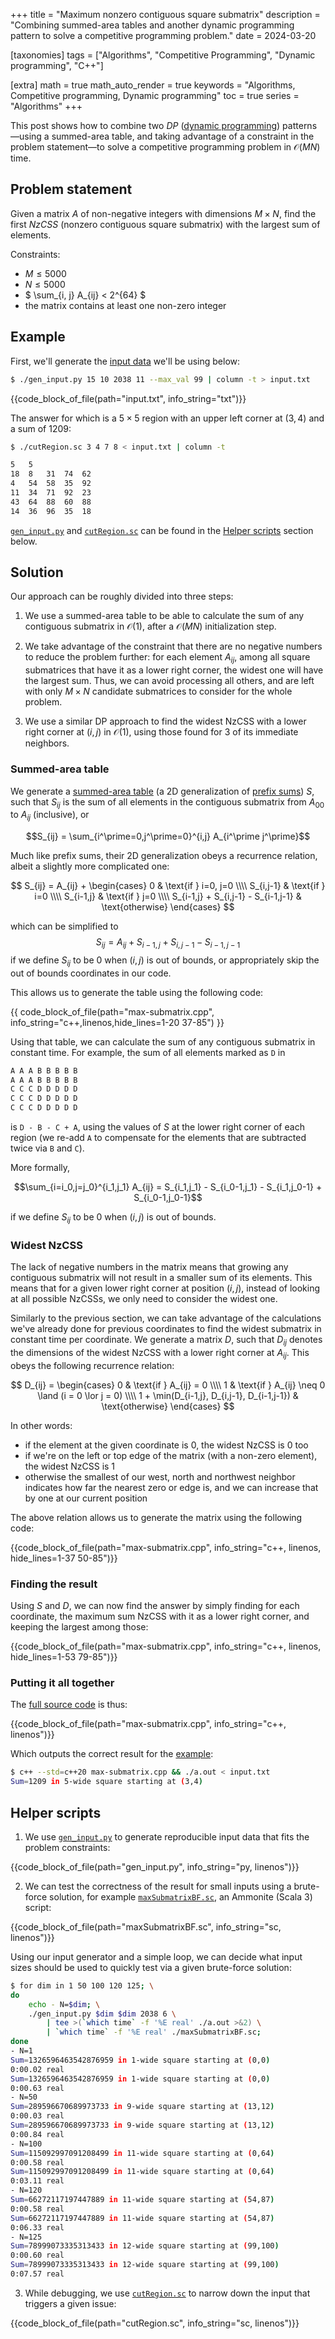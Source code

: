 +++
title = "Maximum nonzero contiguous square submatrix"
description = "Combining summed-area tables and another dynamic programming pattern to solve a competitive programming problem."
date = 2024-03-20

[taxonomies]
tags = ["Algorithms", "Competitive Programming", "Dynamic programming", "C++"]

[extra]
math = true
math_auto_render = true
keywords = "Algorithms, Competitive programming, Dynamic programming"
toc = true
series = "Algorithms"
+++


This post shows how to combine two *DP* ([dynamic programming](https://en.wikipedia.org/wiki/Dynamic_programming)) patterns—using a summed-area table, and taking advantage of a constraint in the problem statement—to solve a competitive programming problem in $\mathcal{O}(MN)$ time.


<!-- more -->


## Problem statement

Given a matrix $A$ of non-negative integers with dimensions $M{\times}N$, find the first *NzCSS* (nonzero contiguous square submatrix) with the largest sum of elements.

Constraints:

* $M \leq 5000$
* $N \leq 5000$
* $ \sum_{i, j} A_{ij} < 2^{64} $
* the matrix contains at least one non-zero integer


## Example

First, we'll generate the [input data](input.txt) we'll be using below:

```sh
$ ./gen_input.py 15 10 2038 11 --max_val 99 | column -t > input.txt
```

{{code_block_of_file(path="input.txt", info_string="txt")}}

The answer for which is a $5{\times}5$ region with an upper left corner at $(3,4)$ and a sum of $1209$:

```sh
$ ./cutRegion.sc 3 4 7 8 < input.txt | column -t
```

```txt
5   5
18  8   31  74  62
4   54  58  35  92
11  34  71  92  23
43  64  88  60  88
14  36  96  35  18
```

[`gen_input.py`](gen_input.py) and [`cutRegion.sc`](cutRegion.sc) can be found in the [Helper scripts](#helper-scripts) section below.

## Solution

Our approach can be roughly divided into three steps:

1. We use a summed-area table to be able to calculate the sum of any contiguous submatrix in $\mathcal{O}(1)$, after a $\mathcal{O}(MN)$ initialization step.

2. We take advantage of the constraint that there are no negative numbers to reduce the problem further: for each element $A_{ij}$, among all square submatrices that have it as a lower right corner, the widest one will have the largest sum. Thus, we can avoid processing all others, and are left with only $M{\times}N$ candidate submatrices to consider for the whole problem.

3. We use a similar DP approach to find the widest NzCSS with a lower right corner at $(i,j)$ in $\mathcal{O}(1)$, using those found for 3 of its immediate neighbors.


### Summed-area table

We generate a [summed-area table](https://en.wikipedia.org/wiki/Summed-area_table) (a 2D generalization of [prefix sums](https://en.wikipedia.org/wiki/Prefix_sum)) $S$, such that $S_{ij}$ is the sum of all elements in the contiguous submatrix from $A_{00}$ to $A_{ij}$ (inclusive), or

$$S_{ij} = \sum_{i^\prime=0,j^\prime=0}^{i,j} A_{i^\prime j^\prime}$$

Much like prefix sums, their 2D generalization obeys a recurrence relation, albeit a slightly more complicated one:

$$
S_{ij} = A_{ij} +
    \begin{cases}
        0                                   & \text{if } i=0, j=0     \\\\
        S_{i,j-1}                           & \text{if } i=0          \\\\
        S_{i-1,j}                           & \text{if } j=0          \\\\
        S_{i-1,j} + S_{i,j-1} - S_{i-1,j-1} & \text{otherwise}
    \end{cases}
$$

which can be simplified to $$S_{ij} = A_{ij} +S_{i-1,j} + S_{i,j-1} - S_{i-1,j-1}$$ if we define $S_{ij}$ to be $0$ when $(i,j)$ is out of bounds, or appropriately skip the out of bounds coordinates in our code.

This allows us to generate the table using the following code:

{{ code_block_of_file(path="max-submatrix.cpp", info_string="c++,linenos,hide_lines=1-20 37-85") }}

Using that table, we can calculate the sum of any contiguous submatrix in constant time. For example, the sum of all elements marked as `D` in

```txt
A A A B B B B B
A A A B B B B B
C C C D D D D D
C C C D D D D D
C C C D D D D D
```

is `D - B - C + A`, using the values of $S$ at the lower right corner of each region (we re-add `A` to compensate for the elements that are subtracted twice via `B` and `C`).

More formally,

$$\sum_{i=i_0,j=j_0}^{i_1,j_1} A_{ij} =
    S_{i_1,j_1} - S_{i_0-1,j_1} - S_{i_1,j_0-1} + S_{i_0-1,j_0-1}$$

if we define $S_{ij}$ to be $0$ when $(i,j)$ is out of bounds.


### Widest NzCSS

The lack of negative numbers in the matrix means that growing any contiguous submatrix will not result in a smaller sum of its elements. This means that for a given lower right corner at position $(i,j)$, instead of looking at all possible NzCSSs, we only need to consider the widest one.

Similarly to the previous section, we can take advantage of the calculations we've already done for previous coordinates to find the widest submatrix in constant time per coordinate. We generate a matrix $D$, such that $D_{ij}$ denotes the dimensions of the widest NzCSS with a lower right corner at $A_{ij}$. This obeys the following recurrence relation:


$$
D_{ij} =
    \begin{cases}
        0                                           & \text{if } A_{ij} = 0                  \\\\
        1                                           & \text{if } A_{ij} \neq 0 \land (i = 0 \lor j = 0) \\\\
        1 + \min(D_{i-1,j}, D_{i,j-1}, D_{i-1,j-1}) & \text{otherwise}
    \end{cases}
$$

In other words:

* if the element at the given coordinate is 0, the widest NzCSS is 0 too
* if we're on the left or top edge of the matrix (with a non-zero element), the widest NzCSS is 1
* otherwise the smallest of our west, north and northwest neighbor indicates how far the nearest zero or edge is, and we can increase that by one at our current position

The above relation allows us to generate the matrix using the following code:

{{code_block_of_file(path="max-submatrix.cpp", info_string="c++, linenos, hide_lines=1-37 50-85")}}


### Finding the result

Using $S$ and $D$, we can now find the answer by simply finding for each coordinate, the maximum sum NzCSS with it as a lower right corner, and keeping the largest among those:

{{code_block_of_file(path="max-submatrix.cpp", info_string="c++, linenos, hide_lines=1-53 79-85")}}


### Putting it all together

The [full source code](max-submatrix.cpp) is thus:

{{code_block_of_file(path="max-submatrix.cpp", info_string="c++, linenos")}}

Which outputs the correct result for the [example](#example):

```sh
$ c++ --std=c++20 max-submatrix.cpp && ./a.out < input.txt
Sum=1209 in 5-wide square starting at (3,4)
```

## Helper scripts

1. We use [`gen_input.py`](gen_input.py) to generate reproducible input data that fits the problem constraints:

{{code_block_of_file(path="gen_input.py", info_string="py, linenos")}}

2. We can test the correctness of the result for small inputs using a brute-force solution, for example [`maxSubmatrixBF.sc`](maxSubmatrixBF.sc), an Ammonite (Scala 3) script:

{{code_block_of_file(path="maxSubmatrixBF.sc", info_string="sc, linenos")}}

Using our input generator and a simple loop, we can decide what input sizes should be used to quickly test via a given brute-force solution:

```sh
$ for dim in 1 50 100 120 125; \
do
    echo - N=$dim; \
    ./gen_input.py $dim $dim 2038 6 \
        | tee >(`which time` -f '%E real' ./a.out >&2) \
        | `which time` -f '%E real' ./maxSubmatrixBF.sc;
done
- N=1
Sum=1326596463542876959 in 1-wide square starting at (0,0)
0:00.02 real
Sum=1326596463542876959 in 1-wide square starting at (0,0)
0:00.63 real
- N=50
Sum=289596670689973733 in 9-wide square starting at (13,12)
0:00.03 real
Sum=289596670689973733 in 9-wide square starting at (13,12)
0:00.84 real
- N=100
Sum=115092997091208499 in 11-wide square starting at (0,64)
0:00.58 real
Sum=115092997091208499 in 11-wide square starting at (0,64)
0:03.11 real
- N=120
Sum=66272117197447889 in 11-wide square starting at (54,87)
0:00.58 real
Sum=66272117197447889 in 11-wide square starting at (54,87)
0:06.33 real
- N=125
Sum=78999073335313433 in 12-wide square starting at (99,100)
0:00.60 real
Sum=78999073335313433 in 12-wide square starting at (99,100)
0:07.57 real
```

3. While debugging, we use [`cutRegion.sc`](cutRegion.sc) to narrow down the input that triggers a given issue:

{{code_block_of_file(path="cutRegion.sc", info_string="sc, linenos")}}